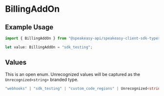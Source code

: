 # BillingAddOn

## Example Usage

```typescript
import { BillingAddOn } from "@speakeasy-api/speakeasy-client-sdk-typescript/sdk/models/shared";

let value: BillingAddOn = "sdk_testing";
```

## Values

This is an open enum. Unrecognized values will be captured as the `Unrecognized<string>` branded type.

```typescript
"webhooks" | "sdk_testing" | "custom_code_regions" | Unrecognized<string>
```